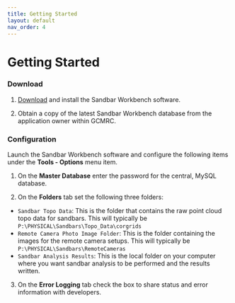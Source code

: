 ```yaml
---
title: Getting Started
layout: default
nav_order: 4
---
```


# Getting Started

### Download

1. [Download](/download) and install the Sandbar Workbench software.

2. Obtain a copy of the latest Sandbar Workbench database from the application owner within GCMRC.

### Configuration

Launch the Sandbar Workbench software and configure the following items under the **Tools - Options** menu item.

1. On the **Master Database** enter the password for the central, MySQL database.

2. On the **Folders** tab set the following three folders:

* `Sandbar Topo Data`: This is the folder that contains the raw point cloud topo data for sandbars. This will typically be `P:\PHYSICAL\Sandbars\Topo_Data\corgrids`
* `Remote Camera Photo Image Folder`: This is the folder containing the images for the remote camera setups. This will typically be `P:\PHYSICAL\Sandbars\RemoteCameras`
* `Sandbar Analysis Results`: This is the local folder  on your computer where you want sandbar analysis to be performed and the results written.

3. On the **Error Logging** tab check the box to share status and error information with developers.